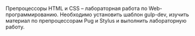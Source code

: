 Препроцессоры HTML и CSS – лабораторная работа по Web-программированию.
Необходимо установить шаблон gulp-dev, изучить материал по препроцессорам Pug и Stylus
и выполнить лабораторную работу.
